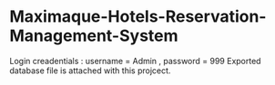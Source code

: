 # Maximaque-Hotels-Reservation-Management-System

Login creadentials : username = Admin , password = 999
Exported database file is attached with this projcect.
